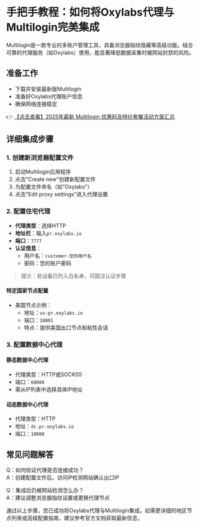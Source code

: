 # 手把手教程：如何将Oxylabs代理与Multilogin完美集成

Multilogin是一款专业的多账户管理工具，具备浏览器指纹隐藏等高级功能。结合可靠的代理服务（如Oxylabs）使用，能显著降低数据采集时被网站封禁的风险。

## 准备工作
- 下载并安装最新版Multilogin
- 准备好Oxylabs代理账户信息
- 确保网络连接稳定

👉 [【点击查看】2025年最新 Multilogin 优惠码及特价套餐活动方案汇总](https://bit.ly/multIlogin)

## 详细集成步骤

### 1. 创建新浏览器配置文件
1. 启动Multilogin应用程序
2. 点击"Create new"创建新配置文件
3. 为配置文件命名（如"Oxylabs"）
4. 点击"Edit proxy settings"进入代理设置

### 2. 配置住宅代理
- **代理类型**：选择HTTP
- **地址栏**：输入`pr.oxylabs.io`
- **端口**：`7777`
- **认证信息**：
  - 用户名：`customer-您的用户名`
  - 密码：您的账户密码

> 提示：若设备已列入白名单，可跳过认证步骤

#### 特定国家节点配置
- 美国节点示例：
  - 地址：`us-pr.oxylabs.io`
  - 端口：`10001`
  - 特点：提供美国出口节点和粘性会话

### 3. 配置数据中心代理
#### 静态数据中心代理
- 代理类型：HTTP或SOCKS5
- 端口：`60000`
- 需从IP列表中选择具体IP地址

#### 动态数据中心代理
- 代理类型：HTTP
- 地址：`dc.pr.oxylabs.io`
- 端口：`10000`

## 常见问题解答
Q：如何验证代理是否连接成功？  
A：创建配置文件后，访问IP检测网站确认出口IP

Q：集成后仍被网站检测怎么办？  
A：建议调整浏览器指纹设置或更换代理节点

通过以上步骤，您已成功将Oxylabs代理与Multilogin集成。如需更详细的地区节点列表或高级配置指南，建议参考官方文档获取最新信息。